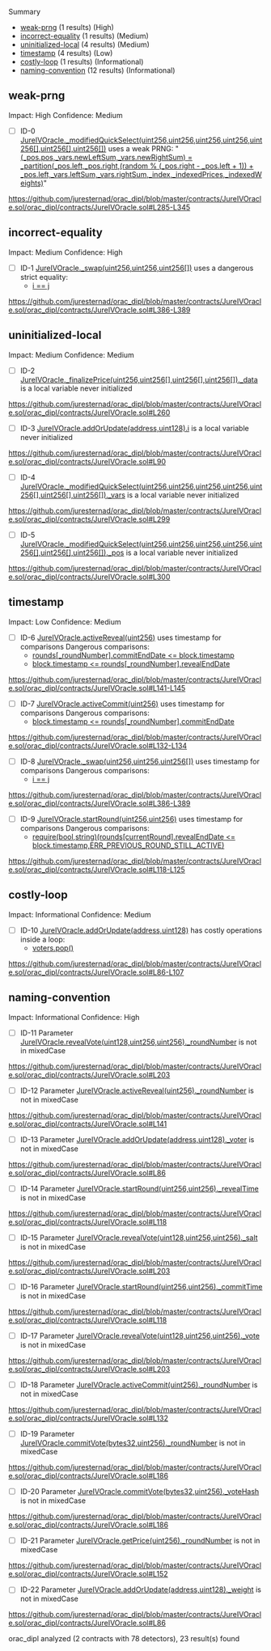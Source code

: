 Summary
 - [weak-prng](#weak-prng) (1 results) (High)
 - [incorrect-equality](#incorrect-equality) (1 results) (Medium)
 - [uninitialized-local](#uninitialized-local) (4 results) (Medium)
 - [timestamp](#timestamp) (4 results) (Low)
 - [costly-loop](#costly-loop) (1 results) (Informational)
 - [naming-convention](#naming-convention) (12 results) (Informational)
## weak-prng
Impact: High
Confidence: Medium
 - [ ] ID-0
[JureIVOracle._modifiedQuickSelect(uint256,uint256,uint256,uint256,uint256[],uint256[],uint256[])](https://github.com/juresternad/orac_dipl/blob/master/contracts/JureIVOracle.sol/orac_dipl/contracts/JureIVOracle.sol#L285-L345) uses a weak PRNG: "[(_pos.pos,_vars.newLeftSum,_vars.newRightSum) = _partition(_pos.left,_pos.right,(random % (_pos.right - _pos.left + 1)) + _pos.left,_vars.leftSum,_vars.rightSum,_index,_indexedPrices,_indexedWeights)](https://github.com/juresternad/orac_dipl/blob/master/contracts/JureIVOracle.sol/orac_dipl/contracts/JureIVOracle.sol#L311-L320)" 

https://github.com/juresternad/orac_dipl/blob/master/contracts/JureIVOracle.sol/orac_dipl/contracts/JureIVOracle.sol#L285-L345


## incorrect-equality
Impact: Medium
Confidence: High
 - [ ] ID-1
[JureIVOracle._swap(uint256,uint256,uint256[])](https://github.com/juresternad/orac_dipl/blob/master/contracts/JureIVOracle.sol/orac_dipl/contracts/JureIVOracle.sol#L386-L389) uses a dangerous strict equality:
	- [i == j](https://github.com/juresternad/orac_dipl/blob/master/contracts/JureIVOracle.sol/orac_dipl/contracts/JureIVOracle.sol#L387)

https://github.com/juresternad/orac_dipl/blob/master/contracts/JureIVOracle.sol/orac_dipl/contracts/JureIVOracle.sol#L386-L389


## uninitialized-local
Impact: Medium
Confidence: Medium
 - [ ] ID-2
[JureIVOracle._finalizePrice(uint256,uint256[],uint256[],uint256[])._data](https://github.com/juresternad/orac_dipl/blob/master/contracts/JureIVOracle.sol/orac_dipl/contracts/JureIVOracle.sol#L260) is a local variable never initialized

https://github.com/juresternad/orac_dipl/blob/master/contracts/JureIVOracle.sol/orac_dipl/contracts/JureIVOracle.sol#L260


 - [ ] ID-3
[JureIVOracle.addOrUpdate(address,uint128).i](https://github.com/juresternad/orac_dipl/blob/master/contracts/JureIVOracle.sol/orac_dipl/contracts/JureIVOracle.sol#L90) is a local variable never initialized

https://github.com/juresternad/orac_dipl/blob/master/contracts/JureIVOracle.sol/orac_dipl/contracts/JureIVOracle.sol#L90


 - [ ] ID-4
[JureIVOracle._modifiedQuickSelect(uint256,uint256,uint256,uint256,uint256[],uint256[],uint256[])._vars](https://github.com/juresternad/orac_dipl/blob/master/contracts/JureIVOracle.sol/orac_dipl/contracts/JureIVOracle.sol#L299) is a local variable never initialized

https://github.com/juresternad/orac_dipl/blob/master/contracts/JureIVOracle.sol/orac_dipl/contracts/JureIVOracle.sol#L299


 - [ ] ID-5
[JureIVOracle._modifiedQuickSelect(uint256,uint256,uint256,uint256,uint256[],uint256[],uint256[])._pos](https://github.com/juresternad/orac_dipl/blob/master/contracts/JureIVOracle.sol/orac_dipl/contracts/JureIVOracle.sol#L300) is a local variable never initialized

https://github.com/juresternad/orac_dipl/blob/master/contracts/JureIVOracle.sol/orac_dipl/contracts/JureIVOracle.sol#L300


## timestamp
Impact: Low
Confidence: Medium
 - [ ] ID-6
[JureIVOracle.activeReveal(uint256)](https://github.com/juresternad/orac_dipl/blob/master/contracts/JureIVOracle.sol/orac_dipl/contracts/JureIVOracle.sol#L141-L145) uses timestamp for comparisons
	Dangerous comparisons:
	- [rounds[_roundNumber].commitEndDate <= block.timestamp](https://github.com/juresternad/orac_dipl/blob/master/contracts/JureIVOracle.sol/orac_dipl/contracts/JureIVOracle.sol#L142)
	- [block.timestamp <= rounds[_roundNumber].revealEndDate](https://github.com/juresternad/orac_dipl/blob/master/contracts/JureIVOracle.sol/orac_dipl/contracts/JureIVOracle.sol#L143)

https://github.com/juresternad/orac_dipl/blob/master/contracts/JureIVOracle.sol/orac_dipl/contracts/JureIVOracle.sol#L141-L145


 - [ ] ID-7
[JureIVOracle.activeCommit(uint256)](https://github.com/juresternad/orac_dipl/blob/master/contracts/JureIVOracle.sol/orac_dipl/contracts/JureIVOracle.sol#L132-L134) uses timestamp for comparisons
	Dangerous comparisons:
	- [block.timestamp <= rounds[_roundNumber].commitEndDate](https://github.com/juresternad/orac_dipl/blob/master/contracts/JureIVOracle.sol/orac_dipl/contracts/JureIVOracle.sol#L133)

https://github.com/juresternad/orac_dipl/blob/master/contracts/JureIVOracle.sol/orac_dipl/contracts/JureIVOracle.sol#L132-L134


 - [ ] ID-8
[JureIVOracle._swap(uint256,uint256,uint256[])](https://github.com/juresternad/orac_dipl/blob/master/contracts/JureIVOracle.sol/orac_dipl/contracts/JureIVOracle.sol#L386-L389) uses timestamp for comparisons
	Dangerous comparisons:
	- [i == j](https://github.com/juresternad/orac_dipl/blob/master/contracts/JureIVOracle.sol/orac_dipl/contracts/JureIVOracle.sol#L387)

https://github.com/juresternad/orac_dipl/blob/master/contracts/JureIVOracle.sol/orac_dipl/contracts/JureIVOracle.sol#L386-L389


 - [ ] ID-9
[JureIVOracle.startRound(uint256,uint256)](https://github.com/juresternad/orac_dipl/blob/master/contracts/JureIVOracle.sol/orac_dipl/contracts/JureIVOracle.sol#L118-L125) uses timestamp for comparisons
	Dangerous comparisons:
	- [require(bool,string)(rounds[currentRound].revealEndDate <= block.timestamp,ERR_PREVIOUS_ROUND_STILL_ACTIVE)](https://github.com/juresternad/orac_dipl/blob/master/contracts/JureIVOracle.sol/orac_dipl/contracts/JureIVOracle.sol#L120)

https://github.com/juresternad/orac_dipl/blob/master/contracts/JureIVOracle.sol/orac_dipl/contracts/JureIVOracle.sol#L118-L125


## costly-loop
Impact: Informational
Confidence: Medium
 - [ ] ID-10
[JureIVOracle.addOrUpdate(address,uint128)](https://github.com/juresternad/orac_dipl/blob/master/contracts/JureIVOracle.sol/orac_dipl/contracts/JureIVOracle.sol#L86-L107) has costly operations inside a loop:
	- [voters.pop()](https://github.com/juresternad/orac_dipl/blob/master/contracts/JureIVOracle.sol/orac_dipl/contracts/JureIVOracle.sol#L93)

https://github.com/juresternad/orac_dipl/blob/master/contracts/JureIVOracle.sol/orac_dipl/contracts/JureIVOracle.sol#L86-L107


## naming-convention
Impact: Informational
Confidence: High
 - [ ] ID-11
Parameter [JureIVOracle.revealVote(uint128,uint256,uint256)._roundNumber](https://github.com/juresternad/orac_dipl/blob/master/contracts/JureIVOracle.sol/orac_dipl/contracts/JureIVOracle.sol#L203) is not in mixedCase

https://github.com/juresternad/orac_dipl/blob/master/contracts/JureIVOracle.sol/orac_dipl/contracts/JureIVOracle.sol#L203


 - [ ] ID-12
Parameter [JureIVOracle.activeReveal(uint256)._roundNumber](https://github.com/juresternad/orac_dipl/blob/master/contracts/JureIVOracle.sol/orac_dipl/contracts/JureIVOracle.sol#L141) is not in mixedCase

https://github.com/juresternad/orac_dipl/blob/master/contracts/JureIVOracle.sol/orac_dipl/contracts/JureIVOracle.sol#L141


 - [ ] ID-13
Parameter [JureIVOracle.addOrUpdate(address,uint128)._voter](https://github.com/juresternad/orac_dipl/blob/master/contracts/JureIVOracle.sol/orac_dipl/contracts/JureIVOracle.sol#L86) is not in mixedCase

https://github.com/juresternad/orac_dipl/blob/master/contracts/JureIVOracle.sol/orac_dipl/contracts/JureIVOracle.sol#L86


 - [ ] ID-14
Parameter [JureIVOracle.startRound(uint256,uint256)._revealTime](https://github.com/juresternad/orac_dipl/blob/master/contracts/JureIVOracle.sol/orac_dipl/contracts/JureIVOracle.sol#L118) is not in mixedCase

https://github.com/juresternad/orac_dipl/blob/master/contracts/JureIVOracle.sol/orac_dipl/contracts/JureIVOracle.sol#L118


 - [ ] ID-15
Parameter [JureIVOracle.revealVote(uint128,uint256,uint256)._salt](https://github.com/juresternad/orac_dipl/blob/master/contracts/JureIVOracle.sol/orac_dipl/contracts/JureIVOracle.sol#L203) is not in mixedCase

https://github.com/juresternad/orac_dipl/blob/master/contracts/JureIVOracle.sol/orac_dipl/contracts/JureIVOracle.sol#L203


 - [ ] ID-16
Parameter [JureIVOracle.startRound(uint256,uint256)._commitTime](https://github.com/juresternad/orac_dipl/blob/master/contracts/JureIVOracle.sol/orac_dipl/contracts/JureIVOracle.sol#L118) is not in mixedCase

https://github.com/juresternad/orac_dipl/blob/master/contracts/JureIVOracle.sol/orac_dipl/contracts/JureIVOracle.sol#L118


 - [ ] ID-17
Parameter [JureIVOracle.revealVote(uint128,uint256,uint256)._vote](https://github.com/juresternad/orac_dipl/blob/master/contracts/JureIVOracle.sol/orac_dipl/contracts/JureIVOracle.sol#L203) is not in mixedCase

https://github.com/juresternad/orac_dipl/blob/master/contracts/JureIVOracle.sol/orac_dipl/contracts/JureIVOracle.sol#L203


 - [ ] ID-18
Parameter [JureIVOracle.activeCommit(uint256)._roundNumber](https://github.com/juresternad/orac_dipl/blob/master/contracts/JureIVOracle.sol/orac_dipl/contracts/JureIVOracle.sol#L132) is not in mixedCase

https://github.com/juresternad/orac_dipl/blob/master/contracts/JureIVOracle.sol/orac_dipl/contracts/JureIVOracle.sol#L132


 - [ ] ID-19
Parameter [JureIVOracle.commitVote(bytes32,uint256)._roundNumber](https://github.com/juresternad/orac_dipl/blob/master/contracts/JureIVOracle.sol/orac_dipl/contracts/JureIVOracle.sol#L186) is not in mixedCase

https://github.com/juresternad/orac_dipl/blob/master/contracts/JureIVOracle.sol/orac_dipl/contracts/JureIVOracle.sol#L186


 - [ ] ID-20
Parameter [JureIVOracle.commitVote(bytes32,uint256)._voteHash](https://github.com/juresternad/orac_dipl/blob/master/contracts/JureIVOracle.sol/orac_dipl/contracts/JureIVOracle.sol#L186) is not in mixedCase

https://github.com/juresternad/orac_dipl/blob/master/contracts/JureIVOracle.sol/orac_dipl/contracts/JureIVOracle.sol#L186


 - [ ] ID-21
Parameter [JureIVOracle.getPrice(uint256)._roundNumber](https://github.com/juresternad/orac_dipl/blob/master/contracts/JureIVOracle.sol/orac_dipl/contracts/JureIVOracle.sol#L152) is not in mixedCase

https://github.com/juresternad/orac_dipl/blob/master/contracts/JureIVOracle.sol/orac_dipl/contracts/JureIVOracle.sol#L152


 - [ ] ID-22
Parameter [JureIVOracle.addOrUpdate(address,uint128)._weight](https://github.com/juresternad/orac_dipl/blob/master/contracts/JureIVOracle.sol/orac_dipl/contracts/JureIVOracle.sol#L86) is not in mixedCase

https://github.com/juresternad/orac_dipl/blob/master/contracts/JureIVOracle.sol/orac_dipl/contracts/JureIVOracle.sol#L86


orac_dipl analyzed (2 contracts with 78 detectors), 23 result(s) found